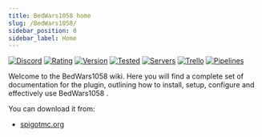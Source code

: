 ```yaml
---
title: BedWars1058 home
slug: /BedWars1058/
sidebar_position: 0
sidebar_label: Home
---
```


[![Discord](https://img.shields.io/discord/201345265821679617)](https://discord.gg/XdJfN2X)
[![Rating](https://img.shields.io/spiget/stars/50942)](https://www.spigotmc.org/resources/50942)
[![Version](https://img.shields.io/spiget/version/50942)](https://www.spigotmc.org/resources/50942)
[![Tested](https://img.shields.io/spiget/tested-versions/50942)](https://www.spigotmc.org/resources/50942)
[![Servers](https://img.shields.io/bstats/servers/1885)](https://bstats.org/plugin/bukkit/BedWars1058)
[![Trello](https://img.shields.io/badge/trello-to--do-blue)](https://trello.com/b/U1gg8nVM/bedwars1058)
[![Pipelines](https://gitlab.com/andrei1058/BedWars1058/badges/master/pipeline.svg)](https://gitlab.com/andrei1058/BedWars1058/pipelines)

Welcome to the BedWars1058 wiki. Here you will find a complete set of documentation for the plugin, outlining how to install, setup, configure and effectively use BedWars1058 .

You can download it from: 
* [spigotmc.org](https://www.spigotmc.org/resources/50942/)
